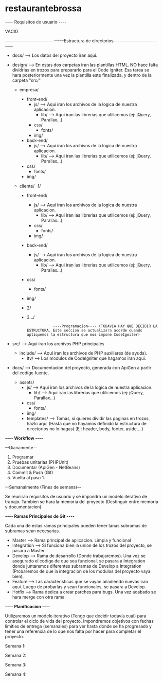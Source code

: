 restaurantebrossa
=================

---- Requisitos de usuario ----

VACIO

------------------------------Estructura de directorios--------------------------
  
  - docs/ --> Los datos del proyecto iran aqui.
  - design/ --> En estas dos carpetas iran las plantillas HTML. NO hace falta dividrlas en trozos para prepararlo
                para el Code Igniter. Esa tarea se hara posteriormente una vez la plantilla este finalizada, y dentro de                  la carpeta "src/"

    - empresa/
      - front-end/
          - js/ --> Aqui iran los archivos de la logica de nuestra aplicacion.
            - lib/ --> Aqui iran las librerias que utilicemos (ej: jQuery, Parallax...)
        - css/
          - fonts/
        - img/
      - back-end/
        - js/ --> Aqui iran los archivos de la logica de nuestra aplicacion.
          - lib/ --> Aqui iran las librerias que utilicemos (ej: jQuery, Parallax...)
      - css/
        - fonts/
      - img/


    - cliente/
      -1/
        - front-end/
            - js/ --> Aqui iran los archivos de la logica de nuestra aplicacion.
              - lib/ --> Aqui iran las librerias que utilicemos (ej: jQuery, Parallax...)
          - css/
            - fonts/
          - img/
        - back-end/
          - js/ --> Aqui iran los archivos de la logica de nuestra aplicacion.
            - lib/ --> Aqui iran las librerias que utilicemos (ej: jQuery, Parallax...)
        - css/
          - fonts/
        - img/
        
      - 2/
      
      - 3.../
  
                        ----Programacion---- (TODAVIA HAY QUE DECIDIR LA ESTRUCTURA. Este seccion se actualizara acorde cuando apliquemos la estructura que nos impone CodeIgniter)

  - src/ --> Aqui iran los archivos PHP principales
    - include/ --> Aqui iran los archivos de PHP auxiliares (de ayuda).
      - ltv/ --> Los modulos de CodeIgniter que hagamos iran aqui. 
  - docs/ --> Documentacion del proyecto, generada con ApiGen a partir del codigo fuente.
    - assets/
      - js/ --> Aqui iran los archivos de la logica de nuestra aplicacion.
        - lib/ --> Aqui iran las librerias que utilicemos (ej: jQuery, Parallax...)
      - css/
        - fonts/
      - img/
      - templates/ --> Tomas, si quieres dividir las paginas en trozos, hazlo aqui (Hasta que no hayamos definido la estructura de directorios no lo hagas) (Ej: header, body, footer, aside....)



<b>---- Workflow ----</b>
    
--Diariamente--

  1. Programar
  2. Pruebas unitarias (PHPUnit)
  3. Documentar (ApiGen - NetBeans)
  4. Commit & Push (Git)
  5. Vuelta al paso 1.

--Semanalmente (Fines de semana)--

Se reuniran requisitos de usuario y se impondra un modelo iterativo de trabajo. Tambien se hara la memoria del proyecto (Destinguir entre memoria y documentacion)

<b> ---- Ramas Principales de Git ---- </b>

Cada una de estas ramas principales pueden tener tanas subramas de subramas sean necesarias.

- Master --> Rama principal de aplicacion. Limpia y funcional
- Integration --> Si funciona bien la union de los trozos del proyecto, se pasara a Master.
- Develop --> Rama de desarrollo (Donde trabajaremos). Una vez se asegurado el codigo de que sea funcional, se pasara a Integration donde juntaremos diferentes subramas de Develop a Integration (Probaremos de que la integracion de los modulos del proyecto vaya bien).
- Feature --> Las caracteristicas que se vayan añadiendo nuevas iran aqui. Luego de probarlas y sean funcionales, se pasara a Develop.
- Hotfix --> Rama dedica a crear parches para bugs. Una vez acabado se hara merge con otra rama.

<b> ---- Planificacion ---- </b>

Utilizaremos un modelo iterativo (Tengo que decidir todavía cual) para controlar el ciclo de vida del proyecto.
Impondremos objetivos con fechas limities de entrega (semanales) para ver hasta donde se ha progresado y tener una referencia de lo que nos falta por hacer para completar el proyecto.

Semana 1:

Semana 2:

Semana 3:

Semana 4:

